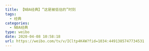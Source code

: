 ```yaml
---
title: 【NBA经典】“这是被低估的”时刻
tags:
  - 经典
categories:
  - NBA经典
type: weibo
date: 2020-04-08 10:58:18
url: https://weibo.com/tv/v/ICltp4K4W?fid=1034:4491385747734531
---
```


<!-- more -->